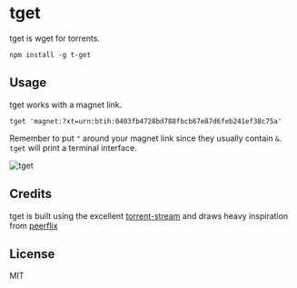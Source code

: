 # tget

tget is wget for torrents.

```
npm install -g t-get
```

## Usage

tget works with a magnet link.

```
tget 'magnet:?xt=urn:btih:0403fb4728bd788fbcb67e87d6feb241ef38c75a'
```

Remember to put `"` around your magnet link since they usually contain `&`.
`tget` will print a terminal interface.

![tget](https://raw.github.com/jeffjose/tget/master/tget.png)

## Credits

tget is built using the excellent [torrent-stream](https://github.com/mafintosh/torrent-stream) and draws heavy inspiration from [peerflix](https://github.com/mafintosh/peerflix)

## License

MIT
